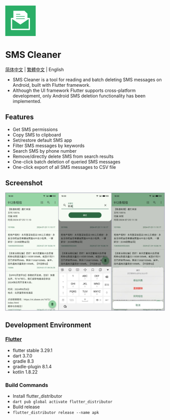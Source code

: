 ![LOGO](android/app/src/main/res/mipmap-xhdpi/ic_launcher.png)

# SMS Cleaner

[简体中文](README_zh.md) | [繁體中文](README_zh_TW.md) | English

- SMS Cleaner is a tool for reading and batch deleting SMS messages on Android, built with Flutter framework.
- Although the UI framework Flutter supports cross-platform development, only Android SMS deletion functionality has been implemented.

## Features

- Get SMS permissions
- Copy SMS to clipboard
- Set/restore default SMS app
- Filter SMS messages by keywords
- Search SMS by phone number
- Remove/directly delete SMS from search results
- One-click batch deletion of queried SMS messages
- One-click export of all SMS messages to CSV file

## Screenshot
![UI](assets/screenshot/ui.jpg)

## Development Environment
### [Flutter](https://docs.flutter.cn/get-started/install)
- flutter stable 3.29.1
- dart 3.7.0
- gradle 8.3
- gradle-plugin 8.1.4
- kotlin 1.8.22

### Build Commands
- Install flutter_distributor
- `dart pub global activate flutter_distributor`
- Build release
- `flutter_distributor release --name apk`